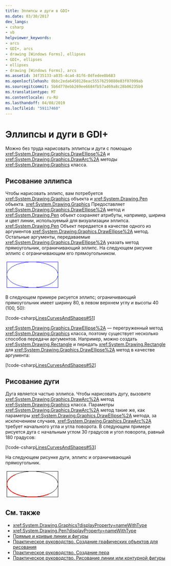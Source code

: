 ```yaml
---
title: Эллипсы и дуги в GDI+
ms.date: 03/30/2017
dev_langs:
- csharp
- vb
helpviewer_keywords:
- arcs
- GDI+, arcs
- drawing [Windows Forms], ellipses
- GDI+, ellipses
- ellipses
- drawing [Windows Forms], arcs
ms.assetid: 34f35133-a835-4ca4-81f6-0dfedee8b683
ms.openlocfilehash: 8bbc2eda6450128eac55576259880e83f07099ab
ms.sourcegitcommit: 5b6d778ebb269ee6684fb57ad69a8c28b06235b9
ms.translationtype: MT
ms.contentlocale: ru-RU
ms.lasthandoff: 04/08/2019
ms.locfileid: "59117460"
---
```

# <a name="ellipses-and-arcs-in-gdi"></a>Эллипсы и дуги в GDI+
Можно без труда нарисовать эллипсы и дуги с помощью <xref:System.Drawing.Graphics.DrawEllipse%2A> и <xref:System.Drawing.Graphics.DrawArc%2A> методы <xref:System.Drawing.Graphics> класса.  
  
## <a name="drawing-an-ellipse"></a>Рисование эллипса  
 Чтобы нарисовать эллипс, вам потребуется <xref:System.Drawing.Graphics> объекта и <xref:System.Drawing.Pen> объекта. <xref:System.Drawing.Graphics> Предоставляет <xref:System.Drawing.Graphics.DrawEllipse%2A> метод и <xref:System.Drawing.Pen> объект сохраняет атрибуты, например, ширина и цвет линии, используемый для визуализации эллипса. <xref:System.Drawing.Pen> Объект передается в качестве одного из аргументов <xref:System.Drawing.Graphics.DrawEllipse%2A> метод. Остальные аргументы, передаваемые <xref:System.Drawing.Graphics.DrawEllipse%2A> указать метод прямоугольник, ограничивающий эллипс. На следующем рисунке эллипс с ограничивающим его прямоугольником.  
  
 ![Эллипсы и дуги](./media/aboutgdip02-art05.gif "Aboutgdip02_art05")  
  
 В следующем примере рисуется эллипс; ограничивающий прямоугольник имеет ширину 80, в левом верхнем углу и высоты 40 (100, 50):  
  
 [!code-csharp[LinesCurvesAndShapes#51](~/samples/snippets/csharp/VS_Snippets_Winforms/LinesCurvesAndShapes/CS/Class1.cs#51)]
   
  
 <xref:System.Drawing.Graphics.DrawEllipse%2A> — перегруженный метод <xref:System.Drawing.Graphics> класса, поэтому существует несколько способов передачи аргументов. Например, можно создать <xref:System.Drawing.Rectangle> и передать <xref:System.Drawing.Rectangle> для <xref:System.Drawing.Graphics.DrawEllipse%2A> метод в качестве аргумента:  
  
 [!code-csharp[LinesCurvesAndShapes#52](~/samples/snippets/csharp/VS_Snippets_Winforms/LinesCurvesAndShapes/CS/Class1.cs#52)]
   
  
## <a name="drawing-an-arc"></a>Рисование дуги  
 Дуга является частью эллипса. Чтобы нарисовать дугу, вызовите <xref:System.Drawing.Graphics.DrawArc%2A> метод <xref:System.Drawing.Graphics> класса. Параметры <xref:System.Drawing.Graphics.DrawArc%2A> метод такие же, как параметры <xref:System.Drawing.Graphics.DrawEllipse%2A> метода, за исключением случаев, <xref:System.Drawing.Graphics.DrawArc%2A> требует начального угла и угла поворота. В следующем примере рисуется дуга с начальным углом 30 градусов и угол поворота, равный 180 градусов:  
  
 [!code-csharp[LinesCurvesAndShapes#53](~/samples/snippets/csharp/VS_Snippets_Winforms/LinesCurvesAndShapes/CS/Class1.cs#53)]
   
  
 На следующем рисунке дуги, эллипс и ограничивающий прямоугольник.  
  
 ![Эллипсы и дуги](./media/aboutgdip02-art06.gif "Aboutgdip02_art06")  
  
## <a name="see-also"></a>См. также

- <xref:System.Drawing.Graphics?displayProperty=nameWithType>
- <xref:System.Drawing.Pen?displayProperty=nameWithType>
- [Прямые и кривые линии и фигуры](lines-curves-and-shapes.md)
- [Практическое руководство. Создание графических объектов для рисования](how-to-create-graphics-objects-for-drawing.md)
- [Практическое руководство. Создание пера](how-to-create-a-pen.md)
- [Практическое руководство. Рисование линии или контурной фигуры](how-to-draw-an-outlined-shape.md)
